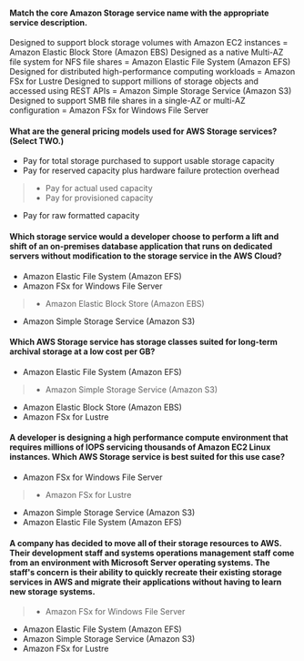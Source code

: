 #### Match the core Amazon Storage service name with the appropriate service description.

Designed to support block storage volumes with Amazon EC2 instances = Amazon Elastic Block Store (Amazon EBS)
Designed as a native Multi-AZ file system for NFS file shares = Amazon Elastic File System (Amazon EFS)
Designed for distributed high-performance computing workloads = Amazon FSx for Lustre
Designed to support millions of storage objects and accessed using REST APIs = Amazon Simple Storage Service (Amazon S3)
Designed to support SMB file shares in a single-AZ or multi-AZ configuration = Amazon FSx for Windows File Server


#### What are the general pricing models used for AWS Storage services? (Select TWO.)

- Pay for total storage purchased to support usable storage capacity
- Pay for reserved capacity plus hardware failure protection overhead
> - Pay for actual used capacity
> - Pay for provisioned capacity
- Pay for raw formatted capacity


#### Which storage service would a developer choose to perform a lift and shift of an on-premises database application that runs on dedicated servers without modification to the storage service in the AWS Cloud?

- Amazon Elastic File System (Amazon EFS)
- Amazon FSx for Windows File Server
> - Amazon Elastic Block Store (Amazon EBS) 
- Amazon Simple Storage Service (Amazon S3) 


#### Which AWS Storage service has storage classes suited for long-term archival storage at a low cost per GB?

- Amazon Elastic File System (Amazon EFS) 
> - Amazon Simple Storage Service (Amazon S3)
- Amazon Elastic Block Store (Amazon EBS)
- Amazon FSx for Lustre


#### A developer is designing a high performance compute environment that requires millions of IOPS servicing thousands of Amazon EC2 Linux instances. Which AWS Storage service is best suited for this use case? 

- Amazon FSx for Windows File Server
> - Amazon FSx for Lustre
- Amazon Simple Storage Service (Amazon S3)
- Amazon Elastic File System (Amazon EFS)


#### A company has decided to move all of their storage resources to AWS. Their development staff and systems operations management staff come from an environment with Microsoft Server operating systems. The staff's concern is their ability to quickly recreate their existing storage services in AWS and migrate their applications without having to learn new storage systems. 

> - Amazon FSx for Windows File Server
- Amazon Elastic File System (Amazon EFS)
- Amazon Simple Storage Service (Amazon S3)
- Amazon FSx for Lustre
